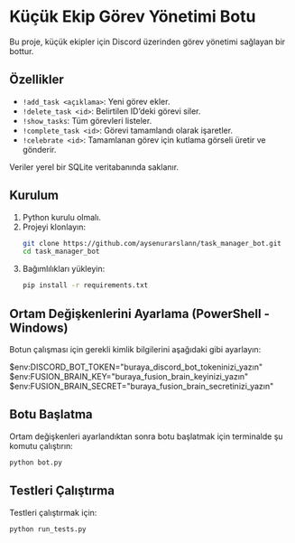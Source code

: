 # Küçük Ekip Görev Yönetimi Botu

Bu proje, küçük ekipler için Discord üzerinden görev yönetimi sağlayan bir bottur.

## Özellikler

- `!add_task <açıklama>`: Yeni görev ekler.
- `!delete_task <id>`: Belirtilen ID’deki görevi siler.
- `!show_tasks`: Tüm görevleri listeler.
- `!complete_task <id>`: Görevi tamamlandı olarak işaretler.
- `!celebrate <id>`: Tamamlanan görev için kutlama görseli üretir ve gönderir.

Veriler yerel bir SQLite veritabanında saklanır.

## Kurulum

1. Python  kurulu olmalı.
2. Projeyi klonlayın:
   ```bash
   git clone https://github.com/aysenurarslann/task_manager_bot.git
   cd task_manager_bot
3. Bağımlılıkları yükleyin:
   ```bash
   pip install -r requirements.txt

## Ortam Değişkenlerini Ayarlama (PowerShell - Windows)
Botun çalışması için gerekli kimlik bilgilerini aşağıdaki gibi ayarlayın:

$env:DISCORD_BOT_TOKEN="buraya_discord_bot_tokeninizi_yazın"
$env:FUSION_BRAIN_KEY="buraya_fusion_brain_keyinizi_yazın"
$env:FUSION_BRAIN_SECRET="buraya_fusion_brain_secretinizi_yazın"

## Botu Başlatma
Ortam değişkenleri ayarlandıktan sonra botu başlatmak için terminalde şu komutu çalıştırın:
   ```bash
   python bot.py
   ```

## Testleri Çalıştırma
Testleri çalıştırmak için:
```bash
python run_tests.py
